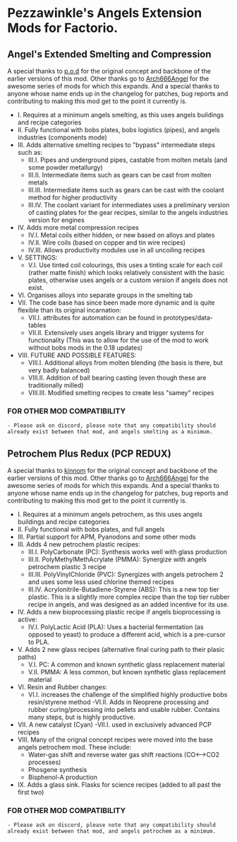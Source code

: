 # Pezzawinkle's Angels Extension Mods for Factorio.

## Angel's Extended Smelting and Compression
A special thanks to [p.o.d](https://mods.factorio.com/user/p.o.d) for the original concept and backbone of the earlier versions of this mod. Other thanks go to [Arch666Angel](https://mods.factorio.com/user/Arch666Angel) for the awesome series of mods for which this expands. And a special thanks to anyone whose name ends up in the changelog for patches, bug reports and contributing to making this mod get to the point it currently is.
- I. Requires at a minimum angels smelting, as this uses angels buildings and recipe categories
- II. Fully functional with bobs plates, bobs logistics (pipes), and angels industries (components mode)
- III. Adds alternative smelting recipes to "bypass" intermediate steps such as:
    - III.I. Pipes and underground pipes, castable from molten metals (and some powder metallurgy)
    - III.II. Intermediate items such as gears can be cast from molten metals
    - III.III. Intermediate items such as gears can be cast with the coolant method for higher productivity
    - III.IV. The coolant variant for intermediates uses a preliminary version of casting plates for the gear recipes, similar to the angels industries version for engines
- IV. Adds more metal compression recipes
    - IV.I. Metal coils either hidden, or new based on alloys and plates
    - IV.II. Wire coils (based on copper and tin wire recipes)
    - IV.III. Allows productivity modules use in all uncoiling recipes
- V. SETTINGS:
    - V.I. Use tinted coil colourings, this uses a tinting scale for each coil (rather matte finish) which looks relatively consistent with the basic plates, otherwise uses angels or a custom version if angels does not exist.
- VI. Organises alloys into separate groups in the smelting tab
- VII. The code base has since been made more dynamic and is quite flexible than its original incarnation:
    - VII.I. attributes for automation can be found in prototypes/data-tables
    - VII.II. Extensively uses angels library and trigger systems for functionality
      (This was to allow for the use of the mod to work without bobs mods in the 0.18 updates)
- VIII. FUTURE AND POSSIBLE FEATURES:
    - VIII.I. Additional alloys from molten blending (the basis is there, but very badly balanced)
    - VIII.II. Addition of ball bearing casting (even though these are traditionally milled)
    - VIII.III. Modified smelting recipes to create less "samey" recipes
### FOR OTHER MOD COMPATIBILITY
    - Please ask on discord, please note that any compatibility should already exist between that mod, and angels smelting as a minimum.


## Petrochem Plus Redux (PCP REDUX)
A special thanks to [kinnom](https://mods.factorio.com/user/kinnom) for the original concept and backbone of the earlier versions of this mod. Other thanks go to [Arch666Angel](https://mods.factorio.com/user/Arch666Angel) for the awesome series of mods for which this expands. And a special thanks to anyone whose name ends up in the changelog for patches, bug reports and contributing to making this mod get to the point it currently is.
- I. Requires at a minimum angels petrochem, as this uses angels buildings and recipe categories
- II. Fully functional with bobs plates, and full angels
- III. Partial support for APM, Pyanodons and some other mods
- III. Adds 4 new petrochem plastic recipes:
    - III.I. PolyCarbonate (PC): Synthesis works well with glass production
    - III.II. PolyMethylMethAcrylate (PMMA): Synergize with angels petrochem plastic 3 recipe
    - III.III. PolyVinylChloride (PVC): Synergizes with angels petrochem 2 and uses some less used chlorine themed recipes
    - III.IV. Acrylonitrile-Butadiene-Styrene (ABS): This is a new top tier plastic. This is a slightly more complex recipe than the top tier rubber recipe in angels, and was designed as an added incentive for its use.
- IV. Adds a new bioprocessing plastic recipe if angels bioprocessing is active:
    - IV.I. PolyLactic Acid (PLA): Uses a bacterial fermentation (as opposed to yeast) to produce a different acid, which is a pre-cursor to PLA.
- V. Adds 2 new glass recipes (alternative final curing path to their plasic paths)
    - V.I. PC: A common and known synthetic glass replacement material
    - V.II. PMMA: A less common, but known synthetic glass replacement material
- VI. Resin and Rubber changes:
    - VI.I. increases the challenge of the simplified highly productive bobs resin/styrene method
    -VI.II. Adds in Neoprene processing and rubber curing/processing into pellets and usable rubber. Contains many steps, but is highly productive.
- VII. A new catalyst (Cyan)
    -VII.I. used in exclusively advanced PCP recipes
- VIII. Many of the orignal concept recipes were moved into the base angels petrochem mod.
These include:
    - Water-gas shift and reverse water gas shift reactions (CO<-->CO2 processes)
    - Phosgene synthesis
    - Bisphenol-A production
- IX. Adds a glass sink. Flasks for science recipes (added to all past the first two)
### FOR OTHER MOD COMPATIBILITY
    - Please ask on discord, please note that any compatibility should already exist between that mod, and angels petrochem as a minimum.